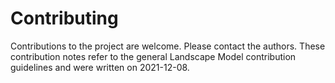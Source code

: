 # Contributing
Contributions to the project are welcome. Please contact the authors. These contribution notes refer to the general 
Landscape Model contribution guidelines and were written on 2021-12-08. 
